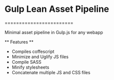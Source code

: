 # Gulp Lean Asset Pipeline
========================

Minimal asset pipeline in Gulp.js for any webapp

** Features **
* Compiles coffescript
* Minimize and Uglify JS files
* Compile SASS
* Minify stylesheets
* Concatenate multiple JS and CSS files

